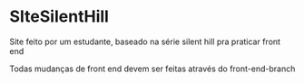 # SIteSilentHill
Site feito por um estudante, baseado na série silent hill pra praticar front end

Todas mudanças de front end devem ser feitas através do front-end-branch
